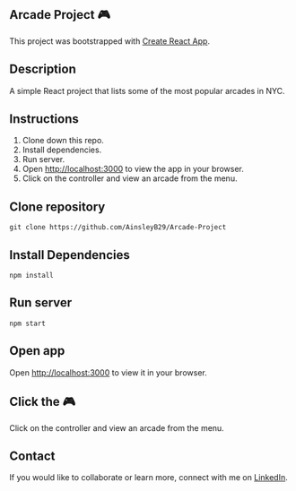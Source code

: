 ## Arcade Project 🎮

This project was bootstrapped with [Create React App](https://github.com/facebook/create-react-app).

## Description 

A simple React project that lists some of the most popular arcades in NYC. 

## Instructions

1. Clone down this repo.
2. Install dependencies.
3. Run server.
4. Open [http://localhost:3000](http://localhost:3000) to view the app in your browser.
4. Click on the controller and view an arcade from the menu.

## Clone repository

```
git clone https://github.com/AinsleyB29/Arcade-Project
```

## Install Dependencies

```
npm install
```

## Run server

`npm start`

## Open app

Open [http://localhost:3000](http://localhost:3000) to view it in your browser.


## Click the 🎮
Click on the controller and view an arcade from the menu.

## Contact
If you would like to collaborate or learn more, connect with me on [LinkedIn](https://www.linkedin.com/in/ainsleybrundage/). 
